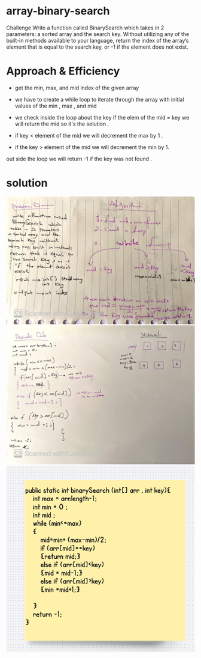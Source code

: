 # array-binary-search
Challenge
Write a function called BinarySearch which takes in 2 parameters: a sorted array and the search key. Without utilizing any of the built-in methods available to your language, return the index of the array’s element that is equal to the search key, or -1 if the element does not exist.


# Approach & Efficiency

* get the min, max, and mid index of the given array
* we have to create a while loop to iterate through  the array with initial values of the min , max , and mid 
* we check inside the loop about the key if the elem of the mid = key 
we will return the mid so it's the solution .

* if key < element of the mid we will decrement the max by 1 .
* if the key > element of the mid  we will decrement the min by 1. 

out side the loop we will return -1 if the key was not found .

# solution 
![img](./assets/lab03a.jpg)
![img](./assets/lab03b.jpg)
![img](./assets/binaryCode.png)